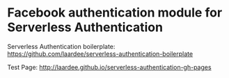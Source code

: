 # Facebook authentication module for Serverless Authentication

Serverless Authentication boilerplate: https://github.com/laardee/serverless-authentication-boilerplate

Test Page: http://laardee.github.io/serverless-authentication-gh-pages